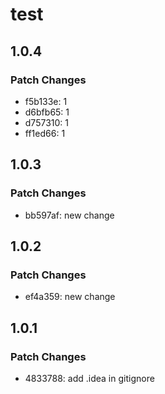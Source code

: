 # test

## 1.0.4

### Patch Changes

- f5b133e: 1
- d6bfb65: 1
- d757310: 1
- ff1ed66: 1

## 1.0.3

### Patch Changes

- bb597af: new change

## 1.0.2

### Patch Changes

- ef4a359: new change

## 1.0.1

### Patch Changes

- 4833788: add .idea in gitignore
